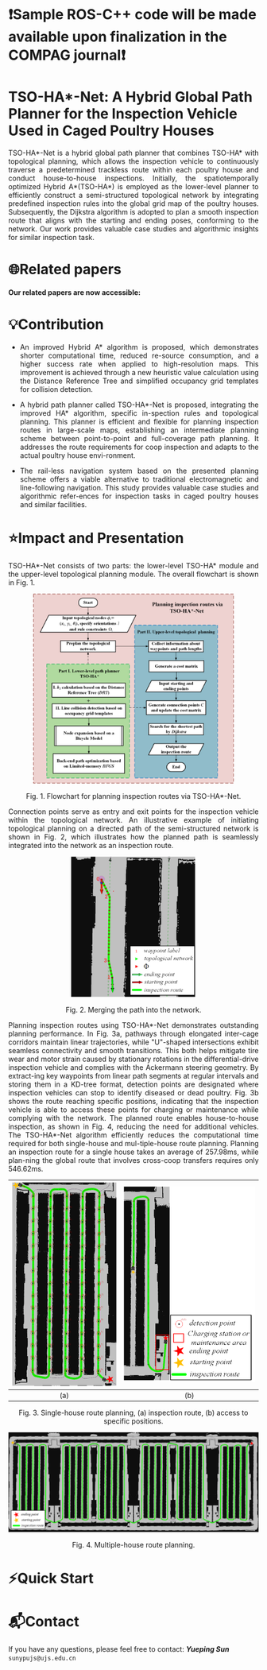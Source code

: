 # ❗Sample ROS-C++ code will be made available upon finalization in the COMPAG journal❗
# TSO-HA*-Net: A Hybrid Global Path Planner for the Inspection Vehicle Used in Caged Poultry Houses

<p align="Justify">
  TSO-HA*-Net is a hybrid global path planner that combines TSO-HA* with topological planning, which allows the inspection vehicle to continuously traverse a predetermined trackless route within each poultry house and conduct house-to-house inspections. Initially, the spatiotemporally optimized Hybrid A*(TSO-HA*) is employed as the lower-level planner to efficiently construct a semi-structured topological network by integrating predefined inspection rules into the global grid map of the poultry houses. Subsequently, the Dijkstra algorithm is adopted to plan a smooth inspection route that aligns with the starting and ending poses, conforming to the network. Our work provides valuable case studies and algorithmic insights for similar inspection task.
</p>


# 🌐Related papers
#### Our related papers are now accessible:[]()

# 💡Contribution
*  <p align="Justify">An improved Hybrid A* algorithm is proposed, which demonstrates shorter computational time, reduced re-source consumption, and a higher success rate when applied to high-resolution maps. This improvement is achieved through a new heuristic value calculation using the Distance Reference Tree and simplified occupancy grid templates for collision detection.</p>
*  <p align="Justify">A hybrid path planner called TSO-HA*-Net is proposed, integrating the improved HA* algorithm, specific in-spection rules and topological planning. This planner is efficient and flexible for planning inspection routes in large-scale maps, establishing an intermediate planning scheme between point-to-point and full-coverage path planning. It addresses the route requirements for coop inspection and adapts to the actual poultry house envi-ronment.</p>
*  <p align="Justify">The rail-less navigation system based on the presented planning scheme offers a viable alternative to traditional electromagnetic and line-following navigation. This study provides valuable case studies and algorithmic refer-ences for inspection tasks in caged poultry houses and similar facilities. </p>

# ⭐Impact and Presentation
<p align="Justify">TSO-HA*-Net consists of two parts: the lower-level TSO-HA* module and the upper-level topological planning module. The overall flowchart is shown in Fig. 1.</p>

<p align="center">
<img src="https://github.com/UJS-Cyber-Lab/TSO-HAstar-Net/blob/main/picture/Flowchart%20for%20planning%20inspection%20routes%20via%20TSO-HA-Net.png" width="80%" height="80%"> 
</p>

<p align="center">Fig. 1. Flowchart for planning inspection routes via TSO-HA*-Net.</p>

<p align="Justify">Connection points serve as entry and exit points for the inspection vehicle within the topological network. An illustrative example of initiating topological planning on a directed path of the semi-structured network is shown in Fig. 2, which illustrates how the planned path is seamlessly integrated into the network as an inspection route.</p>

<p align="center">
<img src="https://github.com/UJS-Cyber-Lab/TSO-HAstar-Net/blob/main/picture/Merging%20the%20path%20into%20the%20network/a.png" width="50%" height="50%"> 
</p>
<p align="center">Fig. 2. Merging the path into the network.</p>

<p align="Justify">Planning inspection routes using TSO-HA*-Net demonstrates outstanding planning performance. In Fig. 3a, pathways through elongated inter-cage corridors maintain linear trajectories, while "U"-shaped intersections exhibit seamless connectivity and smooth transitions. This both helps mitigate tire wear and motor strain caused by stationary rotations in the differential-drive inspection vehicle and complies with the Ackermann steering geometry. By extract-ing key waypoints from linear path segments at regular intervals and storing them in a KD-tree format, detection points are designated where inspection vehicles can stop to identify diseased or dead poultry. Fig. 3b shows the route reaching specific positions, indicating that the inspection vehicle is able to access these points for charging or maintenance while complying with the network. The planned route enables house-to-house inspection, as shown in Fig. 4, reducing the need for additional vehicles. 
The TSO-HA*-Net algorithm efficiently reduces the computational time required for both single-house and mul-tiple-house route planning. Planning an inspection route for a single house takes an average of 257.98ms, while plan-ning the global route that involves cross-coop transfers requires only 546.62ms.</p>

| ![](https://github.com/UJS-Cyber-Lab/TSO-HAstar-Net/blob/main/picture/Single-house%20route%20planning/a.png) | ![](https://github.com/UJS-Cyber-Lab/TSO-HAstar-Net/blob/main/picture/Single-house%20route%20planning/b.png) |  
| :---: | :---: | 
| (a) | (b) | 

<p align="center">Fig. 3. Single-house route planning, (a) inspection route, (b) access to specific positions.</p>

<p align="center">
<img src="https://github.com/UJS-Cyber-Lab/TSO-HAstar-Net/blob/main/picture/Multiple-house%20route%20planning/a.png" width="100%" height="100%"> 
</p>
<p align="center">Fig. 4. Multiple-house route planning.</p>

# ⚡Quick Start



# 📬Contact

If you have any questions, please feel free to contact: ***Yueping Sun*** ``sunypujs@ujs.edu.cn``

  

